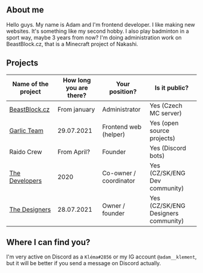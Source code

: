 ## About me
Hello guys. My name is Adam and I'm frontend developer. I like making new websites. It's something like my second hobby. I also play badminton in a sport way, maybe 3 years from now? I'm doing administration work on BeastBlock.cz, that is a Minecraft project of Nakashi.

## Projects

| Name of the project | How long you are there? | Your position? | Is it public? |
|--|--|--|--|
| [BeastBlock.cz](https://beastblock.cz)| From january | Administrator | Yes (Czech MC server) |
| [Garlic Team](https://github.com/garlic-team) | 29.07.2021 | Frontend web (helper) | Yes (open source projects) |
| Raido Crew | From April? | Founder | Yes (Discord bots) |
| [The Developers](https://discord.gg/thedevs) | 2020 | Co-owner / coordinator | Yes (CZ/SK/ENG Dev community) |
| [The Designers](https://discord.com/invite/kzGPXGYYr9) | 28.07.2021 | Owner / founder | Yes (CZ/SK/ENG Designers community) |

## Where I can find you?
I'm  very active on Discord as a `Kléma#2856` or my IG account `@adam__klement`, but it will be better if you send a message on Discord actually.
